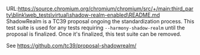 URL:https://source.chromium.org/chromium/chromium/src/+/main:third_party\blink\web_tests\virtual\shadow-realm-enabled\README.md
ShadowRealm is a TC39 proposal ongoing the standardization process.
This test suite is used for any tests requiring
`--harmony-shadow-realm` until the proposal is finalized. Once it's
finalized, this test suite can be removed.

See https://github.com/tc39/proposal-shadowrealm/
